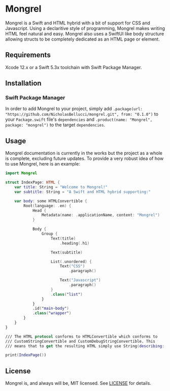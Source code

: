 # Mongrel

Mongrel is a Swift and HTML hybrid with a bit of support for CSS and Javascript. Using a declaritive style of programming, Mongrel makes writing HTML feel natural and easy. Mongrel also uses a SwiftUI like body structure allowing structs to be completely dedicated as an HTML page or element.

## Requirements
Xcode 12.x or a Swift 5.3x toolchain with Swift Package Manager.

## Installation

### Swift Package Manager
In order to add Mongrel to your project, simply add `.package(url: "https://github.com/NicholasBellucci/mongrel.git", from: "0.1.0")` to your `Package.swift` file's `dependencies` and `.product(name: "Mongrel", package: "mongrel")` to the target `dependencies`. 

## Usage

Mongrel documentation is currently in the works but the project as a whole is complete, excluding future updates. To provide a very robust idea of how to use Mongrel, here is an example:

```swift
import Mongrel

struct IndexPage: HTML {
    var title: String = "Welcome to Mongrel!"
    var subtitle: String = "A Swift and HTML hybrid supporting:"

    var body: some HTMLConvertible {
        Root(language: .en) {
            Head {
                Metadata(name: .applicationName, content: "Mongrel")
            }

            Body {
                Group {
                    Text(title)
                        .heading(.h1)

                    Text(subtitle)

                    List(.unordered) {
                        Text("CSS")
                            .paragraph()

                        Text("Javascript")
                            .paragraph()
                    }
                    .class("list")
                }
            }
            .id("main-body")
            .class("wrapper")
        }
    }
}

/// The HTML protocol conforms to HTMLConvertible which conforms to
/// CustomStringConvertible and CustomDebugStringConvertible. This
/// means that to get the resulting HTML simply use String(describing: IndexPage()).

print(IndexPage())
```
## License

Mongrel is, and always will be, MIT licensed. See [LICENSE](LICENSE) for details.
